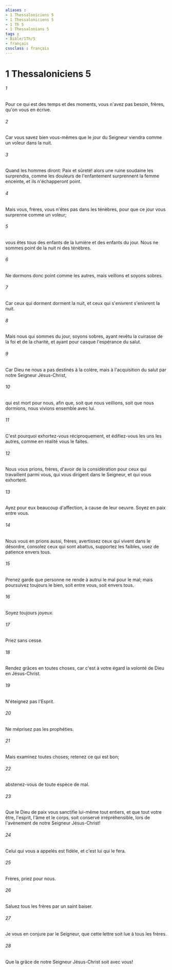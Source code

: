 ```yaml
---
aliases : 
- 1 Thessaloniciens 5
- 1 Thessaloniciens 5
- 1 Th 5
- 1 Thessalonians 5
tags : 
- Bible/1Th/5
- français
cssclass : français
---
```


# 1 Thessaloniciens 5

###### 1
Pour ce qui est des temps et des moments, vous n'avez pas besoin, frères, qu'on vous en écrive.
###### 2
Car vous savez bien vous-mêmes que le jour du Seigneur viendra comme un voleur dans la nuit.
###### 3
Quand les hommes diront: Paix et sûreté! alors une ruine soudaine les surprendra, comme les douleurs de l'enfantement surprennent la femme enceinte, et ils n'échapperont point.
###### 4
Mais vous, frères, vous n'êtes pas dans les ténèbres, pour que ce jour vous surprenne comme un voleur;
###### 5
vous êtes tous des enfants de la lumière et des enfants du jour. Nous ne sommes point de la nuit ni des ténèbres.
###### 6
Ne dormons donc point comme les autres, mais veillons et soyons sobres.
###### 7
Car ceux qui dorment dorment la nuit, et ceux qui s'enivrent s'enivrent la nuit.
###### 8
Mais nous qui sommes du jour, soyons sobres, ayant revêtu la cuirasse de la foi et de la charité, et ayant pour casque l'espérance du salut.
###### 9
Car Dieu ne nous a pas destinés à la colère, mais à l'acquisition du salut par notre Seigneur Jésus-Christ,
###### 10
qui est mort pour nous, afin que, soit que nous veillions, soit que nous dormions, nous vivions ensemble avec lui.
###### 11
C'est pourquoi exhortez-vous réciproquement, et édifiez-vous les uns les autres, comme en réalité vous le faites.
###### 12
Nous vous prions, frères, d'avoir de la considération pour ceux qui travaillent parmi vous, qui vous dirigent dans le Seigneur, et qui vous exhortent.
###### 13
Ayez pour eux beaucoup d'affection, à cause de leur oeuvre. Soyez en paix entre vous.
###### 14
Nous vous en prions aussi, frères, avertissez ceux qui vivent dans le désordre, consolez ceux qui sont abattus, supportez les faibles, usez de patience envers tous.
###### 15
Prenez garde que personne ne rende à autrui le mal pour le mal; mais poursuivez toujours le bien, soit entre vous, soit envers tous.
###### 16
Soyez toujours joyeux.
###### 17
Priez sans cesse.
###### 18
Rendez grâces en toutes choses, car c'est à votre égard la volonté de Dieu en Jésus-Christ.
###### 19
N'éteignez pas l'Esprit.
###### 20
Ne méprisez pas les prophéties.
###### 21
Mais examinez toutes choses; retenez ce qui est bon;
###### 22
abstenez-vous de toute espèce de mal.
###### 23
Que le Dieu de paix vous sanctifie lui-même tout entiers, et que tout votre être, l'esprit, l'âme et le corps, soit conservé irrépréhensible, lors de l'avènement de notre Seigneur Jésus-Christ!
###### 24
Celui qui vous a appelés est fidèle, et c'est lui qui le fera.
###### 25
Frères, priez pour nous.
###### 26
Saluez tous les frères par un saint baiser.
###### 27
Je vous en conjure par le Seigneur, que cette lettre soit lue à tous les frères.
###### 28
Que la grâce de notre Seigneur Jésus-Christ soit avec vous!
